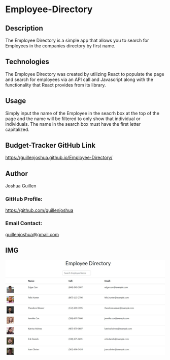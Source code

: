 # Employee-Directory

## Description

The Employee Directory is a simple app that allows you to search for Employees in the  companies directory by first name.       

## Technologies
The Employee Directory was created by utilizing React to populate the page and search for employees via an API call and Javascript along with the functionality that React provides from its library. 

## Usage

Simply input the name of the Employee in the seacrh box at the top of the page and the name will be filtered to only show that individual or individuals.  The name in the search box must have the first letter capitalized.  

## Budget-Tracker GitHub Link
https://guillenjoshua.github.io/Employee-Directory/

## Author
Joshua Guillen

### GitHub Profile: 
https://github.com/guillenjoshua

### Email Contact: 
guillenjoshua@gmail.com

## IMG
![](public/img/EDirectory.png)
